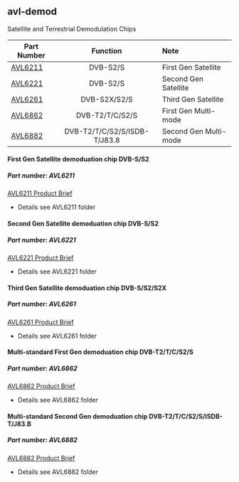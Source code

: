 ## avl-demod
Satellite and Terrestrial Demodulation Chips 

| Part Number                                                                | Function                     | Note                  |
| -------------------------------------------------------------------------- |:----------------------------:| :---------------------|
| [AVL6211](https://github.com/availink/avl-demod/tree/master/AVL6211/)      | DVB-S2/S                     | First Gen Satellite   |
| [AVL6221](https://github.com/availink/avl-demod/tree/master/AVL6221/)      | DVB-S2/S                     | Second Gen Satellite  |
| [AVL6261](https://github.com/availink/avl-demod/tree/master/AVL6261/)      | DVB-S2X/S2/S                 | Third Gen Satellite   |
| [AVL6862](https://github.com/availink/avl-demod/tree/master/AVL6862/)      | DVB-T2/T/C/S2/S              | First Gen Multi-mode  |
| [AVL6882](https://github.com/availink/avl-demod/tree/master/AVL6882/)      | DVB-T2/T/C/S2/S/ISDB-T/J83.8 | Second Gen Multi-mode |





#### First Gen Satellite demoduation chip DVB-S/S2
##### Part number: AVL6211
  [AVL6211 Product Brief](https://github.com/availink/avl-demod/blob/master/AVL6211/AVL6211_product_brief.pdf)
* Details see AVL6211 folder

#### Second Gen Satellite demoduation chip DVB-S/S2
##### Part number: AVL6221
  [AVL6221 Product Brief](https://github.com/availink/avl-demod/blob/master/AVL6221/AVL6221C_product_brief.pdf)
* Details see AVL6221 folder  

#### Third Gen Satellite demoduation chip DVB-S/S2/S2X
##### Part number: AVL6261
  [AVL6261 Product Brief](https://github.com/availink/avl-demod/blob/master/AVL6261/AVL6261C_product_brief.pdf)
* Details see AVL6261 folder  

#### Multi-standard First Gen demoduation chip DVB-T2/T/C/S2/S
##### Part number: AVL6862
  [AVL6862 Product Brief](https://github.com/availink/avl-demod/blob/master/AVL6862/AVL6862_product_brief.pdf)
* Details see AVL6862 folder

#### Multi-standard Second Gen demoduation chip DVB-T2/T/C/S2/S/ISDB-T/J83.B
##### Part number: AVL6882
  [AVL6882 Product Brief](https://github.com/availink/avl-demod/blob/master/AVL6882/AVL6882_product_brief.pdf)
* Details see AVL6882 folder

